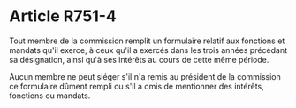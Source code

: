 # Article R751-4

<p>Tout membre de la commission remplit un formulaire relatif aux fonctions et mandats qu'il exerce, à ceux qu'il a exercés dans les trois années précédant sa désignation, ainsi qu'à ses intérêts au cours de cette même période.</p><p>Aucun membre ne peut siéger s'il n'a remis au président de la commission ce formulaire dûment rempli ou s'il a omis de mentionner des intérêts, fonctions ou mandats. </p>